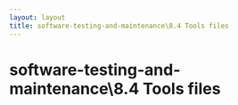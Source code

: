 ```yaml
---
layout: layout
title: software-testing-and-maintenance\8.4 Tools files
---
```


# software-testing-and-maintenance\8.4 Tools files

